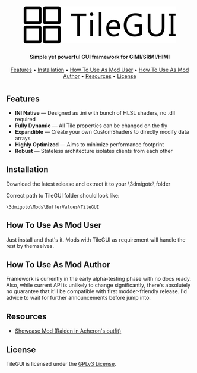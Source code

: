 <h1 align="center">
  <a href="https://github.com/SpectrumQT/TileGUI"><img src="./Assets/Readme/TileGUI Logo.png" alt="Dear PyGui logo"></a>
</h1>

<h4 align="center">Simple yet powerful GUI framework for GIMI/SRMI/HIMI</h4>

<p align="center">
  <a href="#features">Features</a> •
  <a href="#installation">Installation</a> •
  <a href="#how-to-use-as-mod-user">How To Use As Mod User</a> • 
  <a href="#how-to-use-as-mod-author">How To Use As Mod Author</a> • 
  <a href="#resources">Resources</a> •
  <a href="#license">License</a>
</p>

<h1></h1>


## Features  
- **INI Native** — Designed as .ini with bunch of HLSL shaders, no .dll required
- **Fully Dynamic** — All Tile properties can be changed on the fly 
- **Expandible** — Create your own CustomShaders to directly modify data arrays
- **Highly Optimized** — Aims to minimize performance footprint
- **Robust** — Stateless architecture isolates clients from each other


## Installation

Download the latest release and extract it to your \3dmigoto\ folder

Correct path to TileGUI folder should look like:

 ```
 \3dmigoto\Mods\BufferValues\TileGUI
 ```

## How To Use As Mod User

Just install and that's it. Mods with TileGUI as requirement will handle the rest by themselves.


## How To Use As Mod Author

Framework is currently in the early alpha-testing phase with no docs ready. Also, while current API is unlikely to change significantly, there's absolutely no guarantee that it'll be compatible with first modder-friendly release. I'd advice to wait for further announcements before jump into.


## Resources

- [Showcase Mod (Raiden in Acheron's outfit)](https://gamebanana.com/mods/495878)
  

## License
TileGUI is licensed under the [GPLv3 License](https://github.com/SpectrumQT/TileGUI/blob/main/LICENSE).
